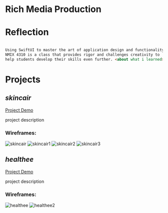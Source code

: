 # Rich Media Production

# Reflection

```markdown

Using SwiftUI to master the art of application design and functionality, 
NMIX 4310 is a class that provides rigor and challenges creativity to 
help students develop their skills even further. <about what i learned>

```

# Projects

## _skincair_
[Project Demo](https://youtu.be/nJUcIRq1zWY)

project description

### Wireframes: 

![skincair](skincairpic.png) ![skincair1](skincairpic1.png) ![skincair2](skincairpic2.png) ![skincair3](skincairpic3.png)


  

## _healthee_

[Project Demo](url) 

project description

### Wireframes:

![healthee](healtheepic.png) ![healthee2](healtheepic2.png)



